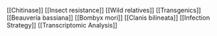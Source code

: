 [[Chitinase]]
[[Insect resistance]]
[[Wild relatives]]
[[Transgenics]]
[[Beauveria bassiana]]
[[Bombyx mori]]
[[Clanis bilineata]]
[[Infection Strategy]]
[[Transcriptomic Analysis]]
